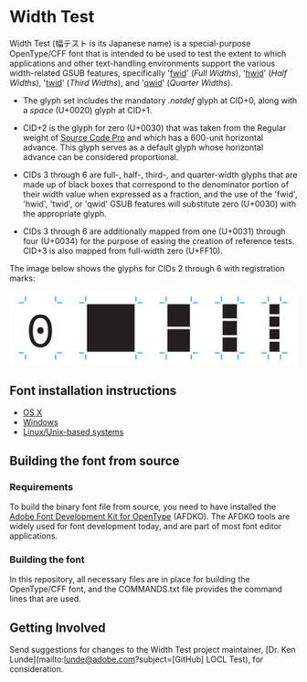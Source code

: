 # Width Test

Width Test (&#x5E45;&#x30C6;&#x30B9;&#x30C8; is its Japanese name) is a special-purpose OpenType/CFF font that is intended to be used to test the extent to which applications and other text-handling environments support the various width-related GSUB features, specifically '[fwid](https://www.microsoft.com/typography/otspec/features_fj.htm#fwid)' (*Full Widths*), '[hwid](https://www.microsoft.com/typography/otspec/features_fj.htm#hwid)' (*Half Widths*), '[twid](https://www.microsoft.com/typography/otspec/features_pt.htm#twid)' (*Third Widths*), and '[qwid](https://www.microsoft.com/typography/otspec/features_pt.htm#qwid)' (*Quarter Widths*).

* The glyph set includes the mandatory *.notdef* glyph at CID+0, along with a *space* (U+0020) glyph at CID+1.

* CID+2 is the glyph for zero (U+0030) that was taken from the Regular weight of [Source Code Pro](https://github.com/adobe-fonts/source-code-pro/) and which has a 600-unit horizontal advance. This glyph serves as a default glyph whose horizontal advance can be considered proportional.

* CIDs 3 through 6 are full-, half-, third-, and quarter-width glyphs that are made up of black boxes that correspond to the denominator portion of their width value when expressed as a fraction, and the use of the 'fwid', 'hwid', 'twid', or 'qwid' GSUB features will substitute zero (U+0030) with the appropriate glyph.

* CIDs 3 through 6 are additionally mapped from one (U+0031) through four (U+0034) for the purpose of easing the creation of reference tests. CID+3 is also mapped from full-width zero (U+FF10).

The image below shows the glyphs for CIDs 2 through 6 with registration marks:

![alt text](https://raw.githubusercontent.com/adobe-fonts/width-test/master/resources/width-test.jpg "img-View")

## Font installation instructions

* [OS X](http://support.apple.com/kb/HT2509)
* [Windows](http://windows.microsoft.com/en-us/windows-vista/install-or-uninstall-fonts)
* [Linux/Unix-based systems](https://github.com/adobe-fonts/source-code-pro/issues/17#issuecomment-8967116)

## Building the font from source

### Requirements

To build the binary font file from source, you need to have installed the [Adobe Font Development Kit for OpenType](http://www.adobe.com/devnet/opentype/afdko.html) (AFDKO). The AFDKO tools are widely used for font development today, and are part of most font editor applications.

### Building the font

In this repository, all necessary files are in place for building the OpenType/CFF font, and the COMMANDS.txt file provides the command lines that are used.

## Getting Involved

Send suggestions for changes to the Width Test project maintainer, [Dr. Ken Lunde](mailto:lunde@adobe.com?subject=[GitHub] LOCL Test), for consideration.
